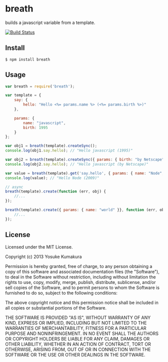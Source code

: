 breath
===========

builds a javascript variable from a template.

[![Build Status](https://travis-ci.org/kumatch/breath.png?branch=master)](https://travis-ci.org/kumatch/breath)


Install
-----

    $ npm install breath



Usage
-----

```javascript
var breath = require('breath');

var template = {
    say: {
        hello: "Hello <%= params.name %> (<%= params.birth %>)"
    },

    params: {
        name: "javascript",
        birth: 1995
    }
};

var obj1 = breath(template).createSync();
console.log(obj1.say.hello); // "Hello javascript (1995)"

var obj2 = breath(template).createSync({ params: { birth: "by Netscape" } });
console.log(obj2.say.hello); // "Hello javascript (by Netscape)"

var value = breath(template).get('say.hello', { params: { name: "Node", birth: 2009 } });
console.log(value); // "Hello Node (2009)"

// async
breath(template).create(function (err, obj) {
    //...
});

breath(template).create({ params: { name: "world" }}, function (err, obj) {
    //...
});
```



License
--------

Licensed under the MIT License.

Copyright (c) 2013 Yosuke Kumakura

Permission is hereby granted, free of charge, to any person
obtaining a copy of this software and associated documentation
files (the "Software"), to deal in the Software without
restriction, including without limitation the rights to use,
copy, modify, merge, publish, distribute, sublicense, and/or sell
copies of the Software, and to permit persons to whom the
Software is furnished to do so, subject to the following
conditions:

The above copyright notice and this permission notice shall be
included in all copies or substantial portions of the Software.

THE SOFTWARE IS PROVIDED "AS IS", WITHOUT WARRANTY OF ANY KIND,
EXPRESS OR IMPLIED, INCLUDING BUT NOT LIMITED TO THE WARRANTIES
OF MERCHANTABILITY, FITNESS FOR A PARTICULAR PURPOSE AND
NONINFRINGEMENT. IN NO EVENT SHALL THE AUTHORS OR COPYRIGHT
HOLDERS BE LIABLE FOR ANY CLAIM, DAMAGES OR OTHER LIABILITY,
WHETHER IN AN ACTION OF CONTRACT, TORT OR OTHERWISE, ARISING
FROM, OUT OF OR IN CONNECTION WITH THE SOFTWARE OR THE USE OR
OTHER DEALINGS IN THE SOFTWARE.
